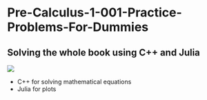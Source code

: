 # Pre-Calculus-1-001-Practice-Problems-For-Dummies
## Solving the whole book using C++ and Julia

<img src="https://i.imgur.com/aqO9pQ7.png"/>

+ C++ for solving mathematical equations
+ Julia for plots
